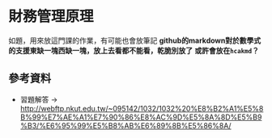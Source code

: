 # 財務管理原理

如題，用來放這門課的作業，有可能也會放筆記
**github的markdown對於數學式的支援東缺一塊西缺一塊，放上去看都不能看，乾脆別放了**
**或許會放在`hcakmd`？**



## 參考資料

- 習題解答 $\rightarrow$ http://webftp.nkut.edu.tw/~095142/1032/1032%20%E8%B2%A1%E5%8B%99%E7%AE%A1%E7%90%86%E8%AC%9D%E5%8A%8D%E5%B9%B3/%E6%95%99%E5%B8%AB%E6%89%8B%E5%86%8A/